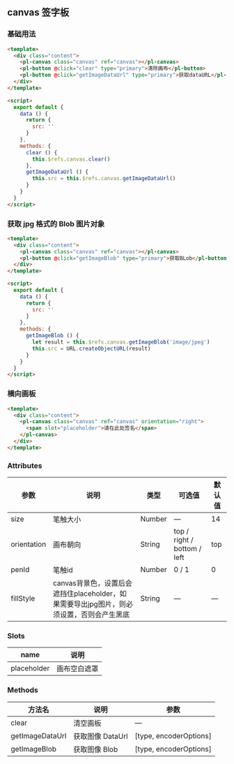 ## canvas 签字板

### 基础用法

```html
<template>
  <div class="content">
    <pl-canvas class="canvas" ref="canvas"></pl-canvas>
    <pl-button @click="clear" type="primary">清除画布</pl-button>
    <pl-button @click="getImageDataUrl" type="primary">获取dataURL</pl-button>
  </div>
</template>

<script>
  export default {
    data () {
      return {
        src: ''
      }
    },
    methods: {
      clear () {
        this.$refs.canvas.clear()
      },
      getImageDataUrl () {
        this.src = this.$refs.canvas.getImageDataUrl()
      }
    }
  }
</script>
```

### 获取 jpg 格式的 Blob 图片对象 

```html
<template>
  <div class="content">
    <pl-canvas class="canvas" ref="canvas"></pl-canvas>
    <pl-button @click="getImageBlob" type="primary">获取BLob</pl-button>
  </div>
</template>

<script>
  export default {
    data () {
      return {
        src: ''
      }
    },
    methods: {
      getImageBlob () {
        let result = this.$refs.canvas.getImageBlob('image/jpeg')
        this.src = URL.createObjectURL(result)
      }
    }
  }
</script>
```

### 横向画板

```html
<template>
  <div class="content">
    <pl-canvas class="canvas" ref="canvas" orientation="right">
      <span slot="placeholder">请在此处签名</span>
    </pl-canvas>
  </div>
</template>
```

### Attributes
| 参数      | 说明    | 类型      | 可选值       | 默认值   |
|---------- |-------- |---------- |-------------  |-------- |
| size    | 笔触大小  | Number    | —   |  14    |
| orientation    | 画布朝向    | String   | top / right / bottom / left  | top   |
| penId    | 笔触id    | Number   | 0 / 1  |  0  |
| fillStyle    | canvas背景色，设置后会遮挡住placeholder，如果需要导出jpg图片，则必须设置，否则会产生黑底    | String   | —  |  —  |

### Slots
| name      | 说明    | 
|---------- |-------- |
| placeholder  |  画布空白遮罩  |

### Methods
| 方法名 | 说明 | 参数 |
| ---- | ---- | ---- |
| clear | 清空画板 | — |
| getImageDataUrl | 获取图像 DataUrl | [type, encoderOptions] |
| getImageBlob | 获取图像 Blob | [type, encoderOptions] |
